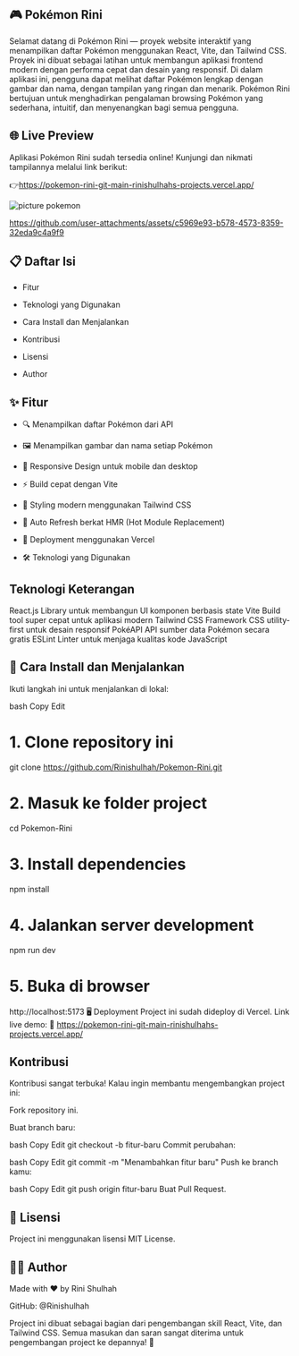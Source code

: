 ## 🎮 Pokémon Rini
Selamat datang di Pokémon Rini — proyek website interaktif yang menampilkan daftar Pokémon menggunakan React, Vite, dan Tailwind CSS.
Proyek ini dibuat sebagai latihan untuk membangun aplikasi frontend modern dengan performa cepat dan desain yang responsif.
Di dalam aplikasi ini, pengguna dapat melihat daftar Pokémon lengkap dengan gambar dan nama, dengan tampilan yang ringan dan menarik.
Pokémon Rini bertujuan untuk menghadirkan pengalaman browsing Pokémon yang sederhana, intuitif, dan menyenangkan bagi semua pengguna.

## 🌐 Live Preview
Aplikasi Pokémon Rini sudah tersedia online!
Kunjungi dan nikmati tampilannya melalui link berikut:

👉https://pokemon-rini-git-main-rinishulhahs-projects.vercel.app/

![picture pokemon](https://github.com/user-attachments/assets/d758f589-bbe2-4ba2-9df5-a54f7c61a88e)




https://github.com/user-attachments/assets/c5969e93-b578-4573-8359-32eda9c4a9f9



## 📋 Daftar Isi
- Fitur

- Teknologi yang Digunakan


- Cara Install dan Menjalankan

- Kontribusi

- Lisensi

- Author

## ✨ Fitur
- 🔍 Menampilkan daftar Pokémon dari API

- 🖼️ Menampilkan gambar dan nama setiap Pokémon

- 📱 Responsive Design untuk mobile dan desktop

- ⚡ Build cepat dengan Vite

- 🎨 Styling modern menggunakan Tailwind CSS

- 🔄 Auto Refresh berkat HMR (Hot Module Replacement)

- 🚀 Deployment menggunakan Vercel

- 🛠️ Teknologi yang Digunakan

## Teknologi	Keterangan
React.js	 Library untuk membangun UI komponen berbasis state
Vite	 Build tool super cepat untuk aplikasi modern
Tailwind CSS	 Framework CSS utility-first untuk desain responsif
PokéAPI	API  sumber data Pokémon secara gratis
ESLint	 Linter untuk menjaga kualitas kode JavaScript


## 🚀 Cara Install dan Menjalankan
Ikuti langkah ini untuk menjalankan di lokal:

bash
Copy
Edit
# 1. Clone repository ini
git clone https://github.com/Rinishulhah/Pokemon-Rini.git

# 2. Masuk ke folder project
cd Pokemon-Rini

# 3. Install dependencies
npm install

# 4. Jalankan server development
npm run dev

# 5. Buka di browser
http://localhost:5173
🖥️ Deployment
Project ini sudah dideploy di Vercel.
Link live demo:
🔗 https://pokemon-rini-git-main-rinishulhahs-projects.vercel.app/

## Kontribusi
Kontribusi sangat terbuka!
Kalau ingin membantu mengembangkan project ini:

Fork repository ini.

Buat branch baru:

bash
Copy
Edit
git checkout -b fitur-baru
Commit perubahan:

bash
Copy
Edit
git commit -m "Menambahkan fitur baru"
Push ke branch kamu:

bash
Copy
Edit
git push origin fitur-baru
Buat Pull Request.

## 📜 Lisensi
Project ini menggunakan lisensi MIT License.

## 👩‍💻 Author
Made with ❤️ by Rini Shulhah

GitHub: @Rinishulhah



Project ini dibuat sebagai bagian dari pengembangan skill React, Vite, dan Tailwind CSS.
Semua masukan dan saran sangat diterima untuk pengembangan project ke depannya! 🚀


